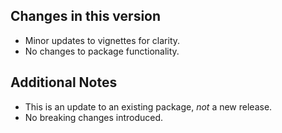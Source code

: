 ## Changes in this version
- Minor updates to vignettes for clarity.
- No changes to package functionality.

## Additional Notes
- This is an update to an existing package, *not* a new release.
- No breaking changes introduced.

